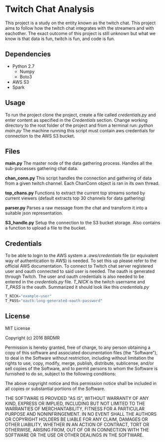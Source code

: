 # Twitch Chat Analysis

This project is a study on the entity known as the twitch chat.
This project aims to follow how the twitch chat integrates with the streamers
and with eachother. The exact outcome of this project is still unknown but what we know is that data is fun, twitch is fun, and code is fun.

## Dependencies
* Python 2.7
  - Numpy
  - Boto3
* AWS S3
* Spark

## Usage
To run the project clone the project, create a file called *credentials.py* and enter content as specified in the *Credentials* section. Change working directory to the root folder of the project and from a terminal run: *python main.py*
The machine running this script must contain aws credentials for connection to the AWS S3 bucket.

## Files

__main.py__
The master node of the data gathering process.
Handles all the sub-processes gathering chat data.

**chan_conn.py**
This script handles the connection and gathering of data from a given twitch channel. Each ChanConn object is ran in its own thread.

**top_chans.py**
Functions to extract the current top streams sorted by current viewers (default extracts top 30 channels for data gathering)

**parser.py**
Parses a raw message from the chat and transform it into a suitable json representation.

**S3_handle.py**
Setup the connection to the S3 bucket storage.
Also contains a function to upload a file to the bucket.

## Credentials
To be able to login to the AWS system a *.aws/credentials* file (or equivalent way of authentication to AWS) is needed. To set this up please refer to the official AWS documentation.
To connect to Twitch chat server registered user and oauth connected to said user is needed. The oauth is generated through Twitch. The user and oauth credentials is also needed to be entered in the *credentials.py* file. *T_NICK* is the twitch username and *T_PASS* is the oauth. Summarized it should look like this
*credentials.py*
```python
T_NICK="example-user"
T_PASS="oauth:long-generated-oauth-password"
```
## License
MIT License

Copyright (c) 2016 BRDMR

Permission is hereby granted, free of charge, to any person obtaining a copy
of this software and associated documentation files (the "Software"), to deal
in the Software without restriction, including without limitation the rights
to use, copy, modify, merge, publish, distribute, sublicense, and/or sell
copies of the Software, and to permit persons to whom the Software is
furnished to do so, subject to the following conditions:

The above copyright notice and this permission notice shall be included in all
copies or substantial portions of the Software.

THE SOFTWARE IS PROVIDED "AS IS", WITHOUT WARRANTY OF ANY KIND, EXPRESS OR
IMPLIED, INCLUDING BUT NOT LIMITED TO THE WARRANTIES OF MERCHANTABILITY,
FITNESS FOR A PARTICULAR PURPOSE AND NONINFRINGEMENT. IN NO EVENT SHALL THE
AUTHORS OR COPYRIGHT HOLDERS BE LIABLE FOR ANY CLAIM, DAMAGES OR OTHER
LIABILITY, WHETHER IN AN ACTION OF CONTRACT, TORT OR OTHERWISE, ARISING FROM,
OUT OF OR IN CONNECTION WITH THE SOFTWARE OR THE USE OR OTHER DEALINGS IN THE
SOFTWARE.

